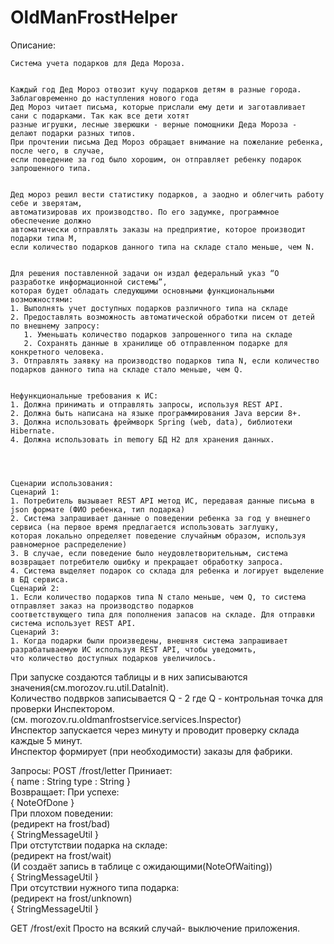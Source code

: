 # OldManFrostHelper

Описание:
```
Система учета подарков для Деда Мороза.


Каждый год Дед Мороз отвозит кучу подарков детям в разные города. Заблаговременно до наступления нового года 
Дед Мороз читает письма, которые прислали ему дети и заготавливает сани с подарками. Так как все дети хотят 
разные игрушки, лесные зверюшки - верные помощники Деда Мороза - делают подарки разных типов. 
При прочтении письма Дед Мороз обращает внимание на пожелание ребенка, после чего, в случае, 
если поведение за год было хорошим, он отправляет ребенку подарок запрошенного типа.


Дед мороз решил вести статистику подарков, а заодно и облегчить работу себе и зверятам, 
автоматизировав их производство. По его задумке, программное обеспечение должно 
автоматически отправлять заказы на предприятие, которое производит подарки типа M, 
если количество подарков данного типа на складе стало меньше, чем N. 


Для решения поставленной задачи он издал федеральный указ “О разработке информационной системы”, 
которая будет обладать следующими основными функциональными возможностями:
1. Выполнять учет доступных подарков различного типа на складе
2. Предоставлять возможность автоматической обработки писем от детей по внешнему запросу:
   1. Уменьшать количество подарков запрошенного типа на складе
   2. Сохранять данные в хранилище об отправленном подарке для конкретного человека.
3. Отправлять заявку на производство подарков типа N, если количество подарков данного типа на складе стало меньше, чем Q.


Нефункциональные требования к ИС:
1. Должна принимать и отправлять запросы, используя REST API.
2. Должна быть написана на языке программирования Java версии 8+.
3. Должна использовать фреймворк Spring (web, data), библиотеки Hibernate.
4. Должна использовать in memory БД H2 для хранения данных.




Сценарии использования:
Сценарий 1:
1. Потребитель вызывает REST API метод ИС, передавая данные письма в json формате (ФИО ребенка, тип подарка)
2. Система запрашивает данные о поведении ребенка за год у внешнего сервиса (на первое время предлагается использовать заглушку, 
которая локально определяет поведение случайным образом, используя равномерное распределение)
3. В случае, если поведение было неудовлетворительным, система возвращает потребителю ошибку и прекращает обработку запроса.
4. Система выделяет подарок со склада для ребенка и логирует выделение в БД сервиса.
Сценарий 2:
1. Если количество подарков типа N стало меньше, чем Q, то система отправляет заказ на производство подарков 
соответствующего типа для пополнения запасов на складе. Для отправки система использует REST API.
Сценарий 3:
1. Когда подарки были произведены, внешняя система запрашивает разрабатываемую ИС используя REST API, чтобы уведомить, 
что количество доступных подарков увеличилось.
```

При запуске создаются таблицы и в них записываются значения(см.morozov.ru.util.DataInit).  
Количество подврков записывается Q - 2 где Q - контрольная точка для проверки Инспектором.  
(см. morozov.ru.oldmanfrostservice.services.Inspector)  
Инспектор запускается через минуту и проводит проверку склада каждые 5 минут.  
Инспектор формирует (при необходимости) заказы для фабрики.

Запросы: POST /frost/letter Приниает:  
{ name : String type : String }  
Возвращает: При успехе:  
{ NoteOfDone }  
При плохом поведении:  
(редирект на frost/bad)  
{ StringMessageUtil }  
При отстутствии подарка на складе:  
(редирект на frost/wait)  
(И создаёт запись в таблице с ожидающими(NoteOfWaiting))  
{ StringMessageUtil }  
При отсутствии нужного типа подарка:  
(редирект на frost/unknown)  
{ StringMessageUtil }  
  
 GET /frost/exit Просто на всякий случай- выключение приложения.
